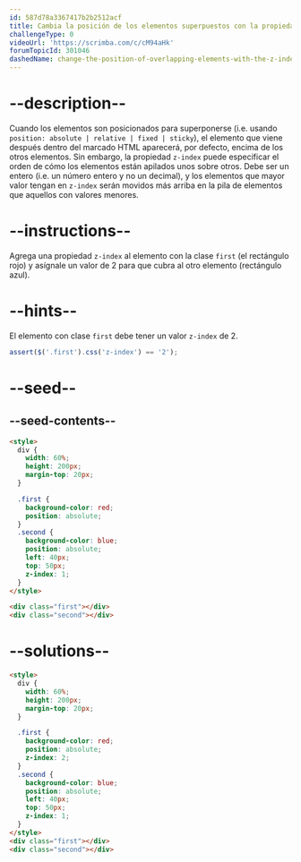 ```yaml
---
id: 587d78a3367417b2b2512acf
title: Cambia la posición de los elementos superpuestos con la propiedad z-index
challengeType: 0
videoUrl: 'https://scrimba.com/c/cM94aHk'
forumTopicId: 301046
dashedName: change-the-position-of-overlapping-elements-with-the-z-index-property
---
```


# --description--

Cuando los elementos son posicionados para superponerse (i.e. usando `position: absolute | relative | fixed | sticky`), el elemento que viene después dentro del marcado HTML aparecerá, por defecto, encima de los otros elementos. Sin embargo, la propiedad `z-index` puede especificar el orden de cómo los elementos están apilados unos sobre otros. Debe ser un entero (i.e. un número entero y no un decimal), y los elementos que mayor valor tengan en `z-index` serán movidos más arriba en la pila de elementos que aquellos con valores menores.

# --instructions--

Agrega una propiedad `z-index` al elemento con la clase `first` (el rectángulo rojo) y asígnale un valor de 2 para que cubra al otro elemento (rectángulo azul).

# --hints--

El elemento con clase `first` debe tener un valor `z-index` de 2.

```js
assert($('.first').css('z-index') == '2');
```

# --seed--

## --seed-contents--

```html
<style>
  div {
    width: 60%;
    height: 200px;
    margin-top: 20px;
  }

  .first {
    background-color: red;
    position: absolute;
  }
  .second {
    background-color: blue;
    position: absolute;
    left: 40px;
    top: 50px;
    z-index: 1;
  }
</style>

<div class="first"></div>
<div class="second"></div>
```

# --solutions--

```html
<style>
  div {
    width: 60%;
    height: 200px;
    margin-top: 20px;
  }

  .first {
    background-color: red;
    position: absolute;
    z-index: 2;
  }
  .second {
    background-color: blue;
    position: absolute;
    left: 40px;
    top: 50px;
    z-index: 1;
  }
</style>
<div class="first"></div>
<div class="second"></div>
```
